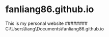 # fanliang86.github.io

This is my personal website
######## C:\Users\liang\Documents\fanliang86.github.io
